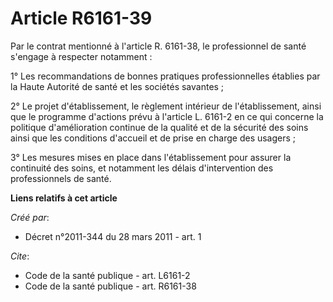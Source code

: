 # Article R6161-39

Par le contrat mentionné à l'article R. 6161-38, le professionnel de santé s'engage à respecter notamment : 

1° Les recommandations de bonnes pratiques professionnelles établies par la Haute Autorité de santé et les sociétés
savantes ; 

2° Le projet d'établissement, le règlement intérieur de l'établissement, ainsi que le programme d'actions prévu à l'article
L. 6161-2 en ce qui concerne la politique d'amélioration continue de la qualité et de la sécurité des soins ainsi que les
conditions d'accueil et de prise en charge des usagers ; 

3° Les mesures mises en place dans l'établissement pour assurer la continuité des soins, et notamment les délais
d'intervention des professionnels de santé.

**Liens relatifs à cet article**

_Créé par_:

  - Décret n°2011-344 du 28 mars 2011 - art. 1

_Cite_:

  - Code de la santé publique - art. L6161-2
  - Code de la santé publique - art. R6161-38
